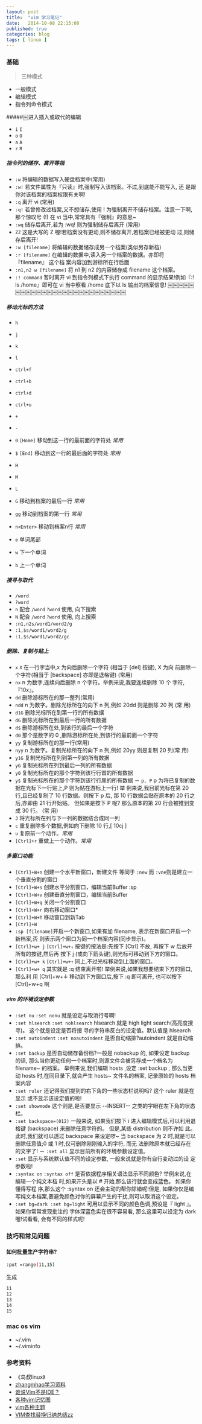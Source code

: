 ```yaml
---
layout: post
title:  "vim 学习笔记"
date:   2014-10-08 22:15:00
published: true
categories: blog
tags: [ linux ]
---
```




### 基础
> 三种模式

- 一般模式
- 编辑模式
- 指令列命令模式


#####￼进入插入或取代的编辑
- `i` `I`
- `o` `O`
- `a` `A`
- `r` `R`

##### 指令列的储存、离开等指
- `:w` 将编辑的数据写入硬盘档案中(常用)
- `:w!` 若文件属性为『只读』时,强制写入该档案。不过,到底能不能写入, 还 是跟你对该档案的档案权限有关啊!
- `:q` 离开 vi (常用)
- `:q!` 若曾修改过档案,又不想储存,使用 ! 为强制离开不储存档案。注意一下啊,那个惊叹号 (!) 在 vi 当中,常常具有『强制』的意思~
- `:wq` 储存后离开,若为 :wq! 则为强制储存后离开 (常用)
- `ZZ` 这是大写的 Z 喔!若档案没有更动,则不储存离开,若档案已经被更动 过,则储存后离开!
- `:w [filename]` 将编辑的数据储存成另一个档案(类似另存新档)
- `:r [filename]` 在编辑的数据中,读入另一个档案的数据。亦即将 『filename』 这个档 案内容加到游标所在行后面
- `:n1,n2 w [filename]` 将 n1 到 n2 的内容储存成 filename 这个档案。
- `:! command` 暂时离开 vi 到指令列模式下执行 command 的显示结果!例如『:! ls /home』即可在 vi 当中察看 /home 底下以 ls 输出的档案信息!
￼￼￼￼￼￼￼￼￼￼￼￼￼￼￼￼￼￼￼￼￼￼￼￼￼￼

##### 移动光标的方法
- `h`
- `j`
- `k`
- `l`

- `ctrl+f`
- `ctrl+b`
- `ctrl+d`
- `ctrl+u`

- `+`
- `-`

- `0` `[Home]` 移动到这一行的最前面的字符处 *常用*
- `$` `[End]` 移动到这一行的最后面的字符处 *常用*

- `H`
- `M`
- `L`
- `G` 移动到档案的最后一行 *常用*
- `gg` 移动到档案的第一行 *常用*
- `n<Enter>` 移动到档案n行 *常用*
- `e` 单词尾部
- `w` 下一个单词
- `b` 上一个单词

##### 搜寻与取代
- `/word`
- `?word`
- `n` 配合 `/word` `?word` 使用, 向下搜索
- `N` 配合 `/word` `?word` 使用, 向上搜索
- `:n1,n2s/word1/word2/g` 
- `:1,$s/word1/word2/g`
- `:1,$s/word1/word2/gc`


##### 删除、复制与贴上
- `x` `X` 在一行字当中,x 为向后删除一个字符 (相当于 [del] 按键), X 为向 前删除一个字符(相当于 [backspace] 亦即是退格键) (常用)
- `nx` n 为数字,连续向后删除 n 个字符。举例来说,我要连续删除 10 个 字符, 『10x』。
- `dd` 删除游标所在的那一整列(常用)
- `ndd` n 为数字。删除光标所在的向下 n 列,例如 20dd 则是删除 20 列 (常 用)
- `d1G` 删除光标所在到第一行的所有数据
- `dG` 删除光标所在到最后一行的所有数据
- `d$` 删除游标所在处,到该行的最后一个字符
- `d0` 那个是数字的 0 ,删除游标所在处,到该行的最前面一个字符
- `yy` 复制游标所在的那一行(常用)
- `nyy` n 为数字。复制光标所在的向下 n 列,例如 20yy 则是复制 20 列(常 用)
- `y1G` 复制光标所在列到第一列的所有数据
- `yG` 复制光标所在列到最后一列的所有数据
- `y0` 复制光标所在的那个字符到该行行首的所有数据
- `y$` 复制光标所在的那个字符到该行行尾的所有数据
－ `p, P` p 为将已复制的数据在光标下一行贴上,P 则为贴在游标上一行! 举 例来说,我目前光标在第 20 行,且已经复制了 10 行数据。则按下 p 后, 那 10 行数据会贴在原本的 20 行之后,亦即由 21 行开始贴。 但如果是按下 P 呢? 那么原本的第 20 行会被推到变成 30 行。 (常 用)
- `J` 将光标所在列与下一列的数据结合成同一列
- `c` 重复删除多个数据,例如向下删除 10 行,[ 10cj ]
- `u` 复原前一个动作。*常用* 
- `[Ctrl]+r` 重做上一个动作。*常用*



##### 多窗口功能
- `[Ctrl]+W+n` 创建一个水平新窗口，新建文件 等同于 `:new` 而 `:vne`则是建立一个垂直分割的窗口
- `[Ctrl]+W+s` 创建水平分割窗口，编辑当前Buffer :sp
- `[Ctrl]+W+v` 创建垂直分割窗口，编辑当前Buffer
- `[Ctrl]+W+q` 关闭一个分割窗口
- `[Ctrl]+W+r` 向右移动窗口*
- `[Ctrl]+W+T` 移动窗口到新Tab
- `[Ctrl]+W` 
- `:sp [filename]`开启一个新窗口,如果有加 filename, 表示在新窗口开启一个新档案,否 则表示两个窗口为同一个档案内容(同步显示)。
- `[Ctrl]+w+ j` `[Ctrl]+w+↓` 按键的按法是:先按下 [Ctrl] 不放, 再按下 w 后放开所有的按键,然后再 按下 j (或向下箭头键),则光标可移动到下方的窗口。
- `[Ctrl]+w+ k` `[Ctrl]+w+↑` 同上,不过光标移动到上面的窗口。
- `[Ctrl]+w+ q` 其实就是 :q 结束离开啦! 举例来说,如果我想要结束下方的窗口,那么利 用 [Ctrl]+w+↓ 移动到下方窗口后,按下 :q 即可离开, 也可以按下 [Ctrl]+w+q 啊


##### vim 的环境设定参数
- `:set nu` `:set nonu` 就是设定与取消行号啊!
- `:set hlsearch` `:set nohlsearch` hlsearch 就是 high light search(高亮度搜寻)。 这个就是设定是否将搜 寻的字符串反白的设定值。默认值是 hlsearch
- `:set autoindent` `:set noautoindent` 是否自动缩排?autoindent 就是自动缩排。
- `:set backup` 是否自动储存备份档?一般是 nobackup 的, 如果设定 backup 的话, 那么当你更动任何一个档案时,则源文件会被另存成一个档名为 filename~ 的档案。 举例来说,我们编辑 hosts ,设定 :set backup , 那么当更动 hosts 时,在同目录下,就会产生 hosts~ 文件名的档案, 记录原始的 hosts 档案内容
- `:set ruler` 还记得我们提到的右下角的一些状态栏说明吗? 这个 ruler 就是在显示 或不显示该设定值的啦!
- `:set showmode` 这个则是,是否要显示 --INSERT-- 之类的字眼在左下角的状态栏。
- `:set backspace=(012)` 一般来说, 如果我们按下 i 进入编辑模式后,可以利用退格键 (backspace) 来删除任意字符的。 但是,某些 distribution 则不许如 此。此时,我们就可以透过 backspace 来设定啰~ 当 backspace 为 2 时,就是可以删除任意值;0 或 1 时,仅可删除刚刚输入的字符, 而无 法删除原本就已经存在的文字了!
－ `:set all` 显示目前所有的环境参数设定值。
- `:set` 显示与系统默认值不同的设定参数, 一般来说就是你有自行变动过的设 定参数啦!
- `:syntax on` `:syntax off` 是否依据程序相关语法显示不同颜色? 举例来说,在编辑一个纯文本档 时,如果开头是以 # 开始,那么该行就会变成蓝色。 如果你懂得写程 序,那么这个 :syntax on 还会主动的帮你除错呢!但是, 如果你仅是编 写纯文本档案,要避免颜色对你的屏幕产生的干扰,则可以取消这个设定。
- `:set bg=dark :set bg=light` 可用以显示不同的颜色色调,预设是『 light 』。如果你常常发现批注的 字体深蓝色实在很不容易看, 那么这里可以设定为 dark 喔!试看看, 会有不同的样式呢!


### 技巧和常见问题

#### 如何批量生产字符串?

```sh
:put =range(11,15)
```

生成
```sh
11
12
13
14
15
```



### mac os vim 

- ~/.vim 
- ~/.viminfo

### 参考资料

- 《鸟叔linux》
- [zhangmhao学习资料](https://github.com/zhangmhao/Vimer)
- [谁说Vim不是IDE？](http://blog.sciencenet.cn/blog-830496-652894.html)
- [各种vim记忆图](http://overapi.com/vim/)
- [vim各种主题](http://bytefluent.com/vivify/)
- [VIM查找替换归纳总结zz](http://wdicc.com/search-in-vim/)



